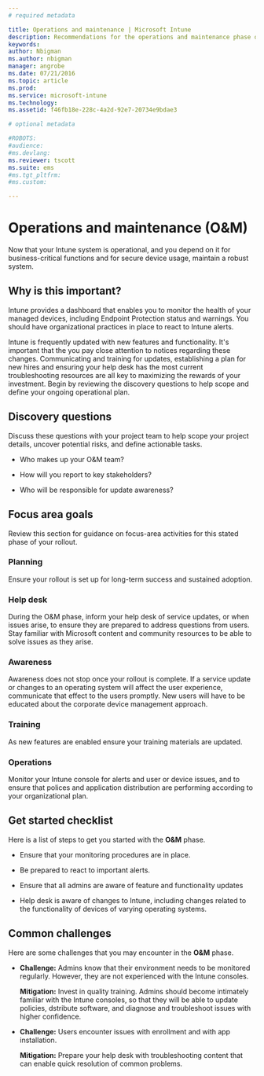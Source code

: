 ```yaml
---
# required metadata

title: Operations and maintenance | Microsoft Intune
description: Recommendations for the operations and maintenance phase of an Intune deployment.
keywords:
author: Nbigmanms.author: nbigman
manager: angrobe
ms.date: 07/21/2016
ms.topic: article
ms.prod:
ms.service: microsoft-intune
ms.technology:
ms.assetid: f46fb18e-228c-4a2d-92e7-20734e9bdae3

# optional metadata

#ROBOTS:
#audience:
#ms.devlang:
ms.reviewer: tscott
ms.suite: ems
#ms.tgt_pltfrm:
#ms.custom:

---
```


# Operations and maintenance (O&M)
Now that your Intune system is operational, and you depend on it for business-critical functions and for secure device usage, maintain a robust system.

## Why is this important?
Intune provides a dashboard that enables you to monitor the health of your managed devices, including Endpoint Protection status and warnings. You should have organizational practices in place to react to Intune alerts.

Intune is frequently updated with new features and functionality. It's important that the you pay close attention to notices regarding these changes.
Communicating and training for updates, establishing a plan for new hires and ensuring your help desk has the most current troubleshooting resources are all key to maximizing the rewards of your investment.
Begin by reviewing the discovery questions to help scope and define your ongoing operational plan.

## Discovery questions
Discuss these questions with your project team to help scope your project details, uncover potential risks, and define actionable tasks.

-   Who makes up your O&M team?

-   How will you report to key stakeholders?

-   Who will be responsible for update awareness?

## Focus area goals
Review this section for guidance on focus-area activities for this stated phase of your rollout.

### Planning
Ensure your rollout is set up for long-term success and sustained adoption.

### Help desk
During the O&M phase, inform your help desk of service updates, or  when issues arise, to ensure they are prepared to address questions from users. Stay familiar with Microsoft content and community resources to be able to solve issues as they arise.

### Awareness
Awareness does not stop once your rollout is complete. If a service update or changes to an operating system will affect the user experience, communicate that effect to the users promptly. New users will have to be educated about the corporate device management approach.

### Training
As new features are enabled ensure your training materials are updated.

### Operations
Monitor your Intune console for alerts and user or device issues, and to ensure that polices and application distribution are performing according to your organizational plan.

## Get started checklist
Here is a list of steps to get you started with the **O&M** phase.

-   Ensure that your monitoring procedures are in place.

-   Be prepared to react to important alerts.

-   Ensure that all admins are aware of feature and functionality updates

-   Help desk is aware of changes to Intune, including changes related to the functionality of devices of varying operating systems.

## Common challenges
Here are some  challenges that you may encounter in the **O&M** phase.

-   **Challenge:** Admins know that their environment needs to be monitored regularly. However, they are not experienced with the Intune consoles.

    **Mitigation:** Invest in quality training. Admins should become intimately familiar with the Intune consoles, so that they will be able to update policies, dstribute software, and diagnose and troubleshoot issues with higher confidence.

-   **Challenge:** Users encounter issues with enrollment and with app installation.

    **Mitigation:** Prepare your help desk with troubleshooting content that can enable quick resolution of common problems.
